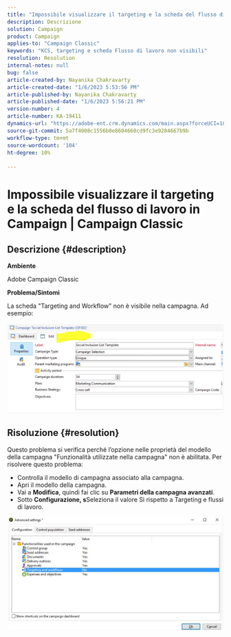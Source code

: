 ```yaml
---
title: "Impossibile visualizzare il targeting e la scheda del flusso di lavoro in Campaign | Campaign Classic"
description: Descrizione
solution: Campaign
product: Campaign
applies-to: "Campaign Classic"
keywords: "KCS, targeting e scheda Flusso di lavoro non visibili"
resolution: Resolution
internal-notes: null
bug: false
article-created-by: Nayanika Chakravarty
article-created-date: "1/6/2023 5:53:56 PM"
article-published-by: Nayanika Chakravarty
article-published-date: "1/6/2023 5:56:21 PM"
version-number: 4
article-number: KA-19411
dynamics-url: "https://adobe-ent.crm.dynamics.com/main.aspx?forceUCI=1&pagetype=entityrecord&etn=knowledgearticle&id=d629bf14-eb8d-ed11-81ac-6045bd006ce9"
source-git-commit: 5a7f4008c1556b0e8604660cd9fc3e9284667b9b
workflow-type: tm+mt
source-wordcount: '104'
ht-degree: 10%

---
```


# Impossibile visualizzare il targeting e la scheda del flusso di lavoro in Campaign | Campaign Classic

## Descrizione {#description}


<b>Ambiente</b>

Adobe Campaign Classic

<b>Problema/Sintomi</b>

La scheda &quot;Targeting and Workflow&quot; non è visibile nella campagna. Ad esempio:
<br><br>![](assets/___d729bf14-eb8d-ed11-81ac-6045bd006ce9___.png)<br>

## Risoluzione {#resolution}


Questo problema si verifica perché l’opzione nelle proprietà del modello della campagna &quot;Funzionalità utilizzate nella campagna&quot; non è abilitata. Per risolvere questo problema:

- Controlla il modello di campagna associato alla campagna.
- Apri il modello della campagna.
- Vai a <b>Modifica</b>, quindi fai clic su <b>Parametri della campagna avanzati</b>.
- Sotto <b>Configurazione, s</b>Seleziona il valore Sì rispetto a Targeting e flussi di lavoro.


![](assets/f184a935-4ace-ec11-a7b5-00224809c196.png)

